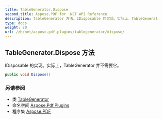 ```yaml
---
title: TableGenerator.Dispose
second_title: Aspose.PDF for .NET API Reference
description: TableGenerator 方法。IDisposable 的实现。实际上，TableGenerator 并不需要它
type: docs
weight: 20
url: /zh/net/aspose.pdf.plugins/tablegenerator/dispose/
---
```

## TableGenerator.Dispose 方法

IDisposable 的实现。实际上，TableGenerator 并不需要它。

```csharp
public void Dispose()
```

### 另请参阅

* 类 [TableGenerator](../)
* 命名空间 [Aspose.Pdf.Plugins](../../../aspose.pdf.plugins/)
* 程序集 [Aspose.PDF](../../../)
